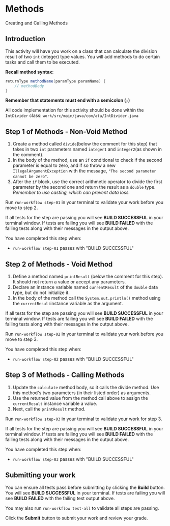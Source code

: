
# Methods

Creating and Calling Methods

## Introduction

This activity will have you work on a class that can calculate the division result of two  `int`  (integer) type values. You will add methods to do certain tasks and call them to be executed.

**Recall method syntax:**

```java
returnType methodName(paramType paramName) {
    // methodBody
}
```

**Remember that statements must end with a semicolon (`;`)**

All code implementation for this activity should be done within the  `IntDivider`  class:  `work/src/main/java/com/ata/IntDivider.java`

## Step 1 of Methods - Non-Void Method

1.  Create a method called  `divide`(below the comment for this step) that takes in two  `int`  parameters named  `integer1`  and  `integer2`(as shown in the comment).
2.  In the body of the method, use an  `if`  conditional to check if the second parameter is equal to zero, and if so throw a new  `IllegalArgumentException`  with the message,  `"The second parameter cannot be zero"`.
3.  After the  `if`  block, use the correct arithmetic operator to divide the first parameter by the second one and return the result as a  `double`  type.  _Remember to use casting, which can prevent data loss._

Run  `run-workflow step-01`  in your terminal to validate your work before you move to step 2.

If all tests for the step are passing you will see  **BUILD SUCCESSFUL**  in your terminal window. If tests are failing you will see  **BUILD FAILED**  with the failing tests along with their messages in the output above.

You have completed this step when:

-   `run-workflow step-01`  passes with "BUILD SUCCESSFUL"

## Step 2 of Methods - Void Method

1.  Define a method named  `printResult`  (below the comment for this step). It should not return a value or accept any parameters.
2.  Declare an instance variable named  `currentResult`  of the  `double`  data type, but do not initialize it.
3.  In the body of the method call the  `System.out.println()`  method using the  `currentResult`instance variable as the argument.

If all tests for the step are passing you will see  **BUILD SUCCESSFUL**  in your terminal window. If tests are failing you will see  **BUILD FAILED**  with the failing tests along with their messages in the output above.

Run  `run-workflow step-02`  in your terminal to validate your work before you move to step 3.

You have completed this step when:

-   `run-workflow step-02`  passes with "BUILD SUCCESSFUL"

## Step 3 of Methods - Calling Methods

1.  Update the  `calculate`  method body, so it calls the divide method. Use this method's two parameters (in their listed order) as arguments.
2.  Use the returned value from the method call above to assign the  `currentResult`  instance variable a value.
3.  Next, call the  `printResult`  method.

Run  `run-workflow step-03`  in your terminal to validate your work for step 3.

If all tests for the step are passing you will see  **BUILD SUCCESSFUL**  in your terminal window. If tests are failing you will see  **BUILD FAILED**  with the failing tests along with their messages in the output above.

You have completed this step when:

-   `run-workflow step-03`  passes with "BUILD SUCCESSFUL"

## Submitting your work

You can ensure all tests pass before submitting by clicking the  **Build**  button. You will see  **BUILD SUCCESSFUL**  in your terminal. If tests are failing you will see  **BUILD FAILED**  with the failing test output above.

You may also run  `run-workflow test-all`  to validate all steps are passing.

Click the  **Submit**  button to submit your work and review your grade.
